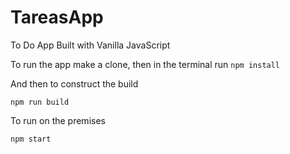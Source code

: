 # TareasApp

To Do App Built with Vanilla JavaScript

To run the app make a clone, then in the terminal run ```npm install``` 

And then to construct the build

```npm run build```

To run on the premises

```npm start```
